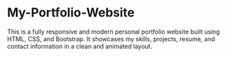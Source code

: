 # My-Portfolio-Website
This is a fully responsive and modern personal portfolio website built using HTML, CSS, and Bootstrap. It showcases my skills, projects, resume, and contact information in a clean and animated layout.
